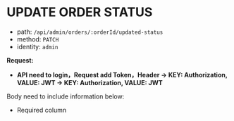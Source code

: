 # UPDATE ORDER STATUS

- path: `/api/admin/orders/:orderId/updated-status`
- method: `PATCH`
- identity: `admin`

**Request:**

- **API need to login，Request add Token，Header -> KEY: Authorization, VALUE: JWT -> KEY: Authorization, VALUE: JWT**

Body need to include information below:

- Required column
